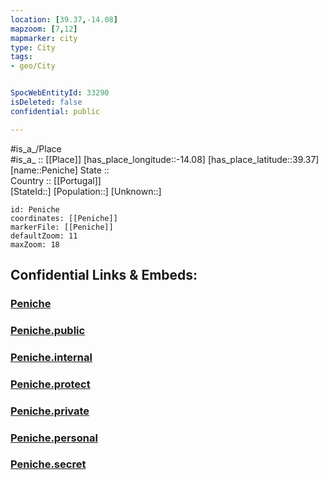 ```yaml
---
location: [39.37,-14.08] 
mapzoom: [7,12] 
mapmarker: city 
type: City
tags:
- geo/City


SpocWebEntityId: 33290
isDeleted: false
confidential: public

---
```

#is_a_/Place  
#is_a_ :: [[Place]] 
[has_place_longitude::-14.08] 
[has_place_latitude::39.37] 
[name::Peniche] 
State ::  
Country :: [[Portugal]]  
[StateId::] 
[Population::] 
[Unknown::] 


```leaflet
id: Peniche
coordinates: [[Peniche]] 
markerFile: [[Peniche]] 
defaultZoom: 11 
maxZoom: 18
```


## Confidential Links & Embeds: 

### [Peniche](/_Standards/Earth/Continent/Europe/Europe~South/Portugal/City/Peniche.md) 

### [Peniche.public](/_public/Earth/Continent/Europe/Europe~South/Portugal/City/Peniche.public.md) 

### [Peniche.internal](/_internal/Earth/Continent/Europe/Europe~South/Portugal/City/Peniche.internal.md) 

### [Peniche.protect](/_protect/Earth/Continent/Europe/Europe~South/Portugal/City/Peniche.protect.md) 

### [Peniche.private](/_private/Earth/Continent/Europe/Europe~South/Portugal/City/Peniche.private.md) 

### [Peniche.personal](/_personal/Earth/Continent/Europe/Europe~South/Portugal/City/Peniche.personal.md) 

### [Peniche.secret](/_secret/Earth/Continent/Europe/Europe~South/Portugal/City/Peniche.secret.md)

